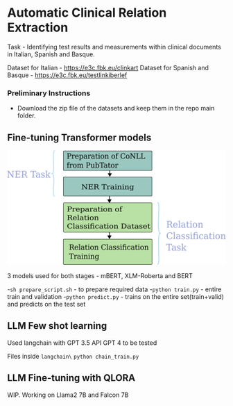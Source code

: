 # Automatic Clinical Relation Extraction

Task - Identifying test results and measurements within clinical documents in Italian, Spanish and Basque.

Dataset for Italian - https://e3c.fbk.eu/clinkart
Dataset for Spanish and Basque - https://e3c.fbk.eu/testlinkiberlef

### Preliminary Instructions
- Download the zip file of the datasets and keep them in the repo main folder.

## Fine-tuning Transformer models

![Flowchart of the Relation Extraction training process](re-schematic.png)

3 models used for both stages - mBERT, XLM-Roberta and BERT

-`sh prepare_script.sh` - to prepare required data
-`python train.py` - entire train and validation
-`python predict.py` - trains on the entire set(train+valid) and predicts on the test set

## LLM Few shot learning

Used langchain with GPT 3.5 API
GPT 4 to be tested

Files inside `langchain\`
`python chain_train.py` 

## LLM Fine-tuning with QLORA 

WIP. 
Working on Llama2 7B and Falcon 7B

